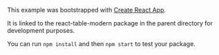 This example was bootstrapped with [Create React App](https://github.com/facebook/create-react-app).

It is linked to the react-table-modern package in the parent directory for development purposes.

You can run `npm install` and then `npm start` to test your package.
